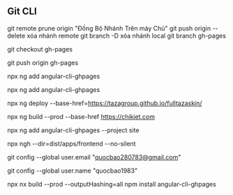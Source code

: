 ## Git CLI
git remote prune origin "Đồng Bộ Nhánh Trên máy Chủ"
git push origin --delete  xóa nhánh remote
git branch -D xóa nhánh local
git branch gh-pages

git checkout gh-pages

git push origin gh-pages

npx ng add angular-cli-ghpages

npx ng add angular-cli-ghpages

npx ng deploy --base-href=https://tazagroup.github.io/fulltazaskin/

npx ng build --prod --base-href https://chikiet.com

npx ng add angular-cli-ghpages --project site

npx ngh --dir=dist/apps/frontend  --no-silent

git config --global user.email "quocbao280783@gmail.com"

git config --global user.name "quocbao1983"

npx nx build --prod --outputHashing=all
npm install angular-cli-ghpages